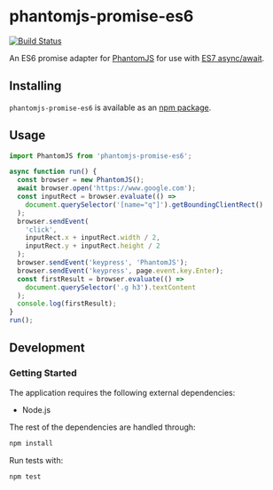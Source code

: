 # phantomjs-promise-es6
[![Build Status](https://travis-ci.org/vinsonchuong/phantomjs-promise-es6.svg?branch=master)](https://travis-ci.org/vinsonchuong/phantomjs-promise-es6)

An ES6 promise adapter for [PhantomJS](http://phantomjs.org/) for use with
[ES7 async/await](https://github.com/lukehoban/ecmascript-asyncawait).

## Installing
`phantomjs-promise-es6` is available as an
[npm package](https://www.npmjs.com/package/phantomjs-promise-es6).

## Usage
```js
import PhantomJS from 'phantomjs-promise-es6';

async function run() {
  const browser = new PhantomJS();
  await browser.open('https://www.google.com');
  const inputRect = browser.evaluate(() =>
    document.querySelector('[name="q"]').getBoundingClientRect()
  );
  browser.sendEvent(
    'click',
    inputRect.x + inputRect.width / 2,
    inputRect.y + inputRect.height / 2
  );
  browser.sendEvent('keypress', 'PhantomJS');
  browser.sendEvent('keypress', page.event.key.Enter);
  const firstResult = browser.evaluate(() =>
    document.querySelector('.g h3').textContent
  );
  console.log(firstResult);
}
run();
```

## Development
### Getting Started
The application requires the following external dependencies:
* Node.js

The rest of the dependencies are handled through:
```bash
npm install
```

Run tests with:
```bash
npm test
```

